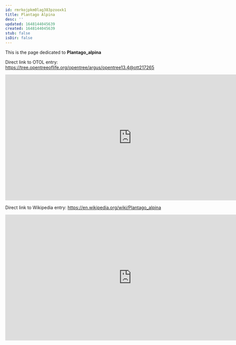 ```yaml
---
id: rmrkojpkm0lag383pzooxk1
title: Plantago Alpina
desc: ''
updated: 1648144045639
created: 1648144045639
stub: false
isDir: false
---
```

This is the page dedicated to **Plantago_alpina**


Direct link to OTOL entry: https://tree.opentreeoflife.org/opentree/argus/opentree13.4@ott217265



<html>
    <body>
    <iframe src="https://tree.opentreeoflife.org/opentree/argus/opentree13.4@ott217265"
    width="800" height="400" frameborder="0" allowfullscreen> </iframe>
    </body>
</html>
    


Direct link to Wikipedia entry: https://en.wikipedia.org/wiki/Plantago_alpina



<html>
    <body>
    <iframe src="https://en.wikipedia.org/wiki/Plantago_alpina"
    width="800" height="400" frameborder="0" allowfullscreen> </iframe>
    </body>
</html>
    
